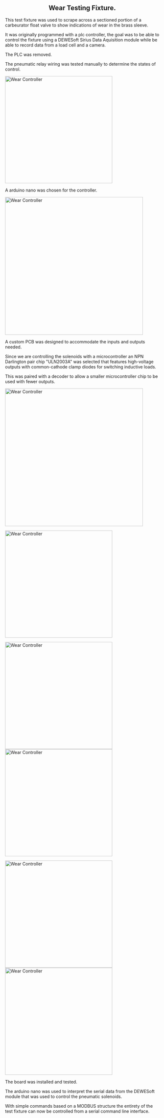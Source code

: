 
<div class="text_container">

<h2 align="center"> Wear Testing Fixture. </h2>


<p>This test fixture was used to scrape across a sectioned portion of a carbeurator float valve to show indications of wear in the brass sleeve.</p>
<p>It was originally programmed with a plc controller, the goal was to be able to control the fixture using a DEWESoft Sirius Data Aquisition module while be able to record data from a load cell and a camera.</p>


<p>The PLC was removed.</p>

<p>The pneumatic relay wiring was tested manually to determine the states of control.</p>

<a><img src="/assets/images/WearFixture/wear_controller_resize.jpg" alt="Wear Controller" style="width:350px;height:auto;"></a>


<p>A arduino nano was chosen for the controller.</p>


<a><img src="/assets/images/WearFixture/controller_nano_resize.jpg" alt="Wear Controller" style="width:450px;height:auto;"></a>


<p>A custom PCB was designed to accommodate the inputs and outputs needed.</p>

<p>Since we are controlling the solenoids with a microcontroller an NPN Darlington pair chip "ULN2003A" was selected that features high-voltage outputs with common-cathode clamp diodes for switching inductive loads.</p>
<p>This was paired with a decoder to allow a smaller microcontroller chip to be used with fewer outputs. </p>


<a><img src="/assets/images/WearFixture/WEARFIXTURE_SCH_resize.png" alt="Wear Controller" style="width:450px;height:auto;"></a>

<a><img src="/assets/images/WearFixture/WEARFIXTURE_BRD_resize.png" alt="Wear Controller" style="width:350px;height:auto;"></a>


<a><img src="/assets/images/WearFixture/IMG_7286_resize.jpg" alt="Wear Controller" style="width:350px;height:auto;"></a>
<a><img src="/assets/images/WearFixture/IMG_7287_resize.jpg" alt="Wear Controller" style="width:350px;height:auto;"></a>

<a><img src="/assets/images/WearFixture/IMG_7282_resize.jpg" alt="Wear Controller" style="width:350px;height:auto;"></a>
<a><img src="/assets/images/WearFixture/IMG_7283_resize.jpg" alt="Wear Controller" style="width:350px;height:auto;"></a>



<p>The board was installed and tested.</p>

<p>The arduino nano was used to interpret the serial data from the DEWESoft module that was used to control the pneumatic solenoids.</p>

<p>With simple commands based on a MODBUS structure the entirety of the test fixture can now be controlled from a serial command line interface.</p>


